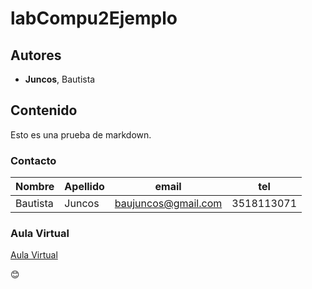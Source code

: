 # labCompu2Ejemplo

## Autores
- **Juncos**, Bautista

## Contenido
Esto es una prueba de markdown.

### Contacto
| Nombre | Apellido | email             | tel       |
|--------|----------|-------------------|-----------|
|Bautista|Juncos    |baujuncos@gmail.com|3518113071 |

### Aula Virtual

[Aula Virtual](https://presencial.ucc.edu.ar/course/view.php?id=9253)

:blush: